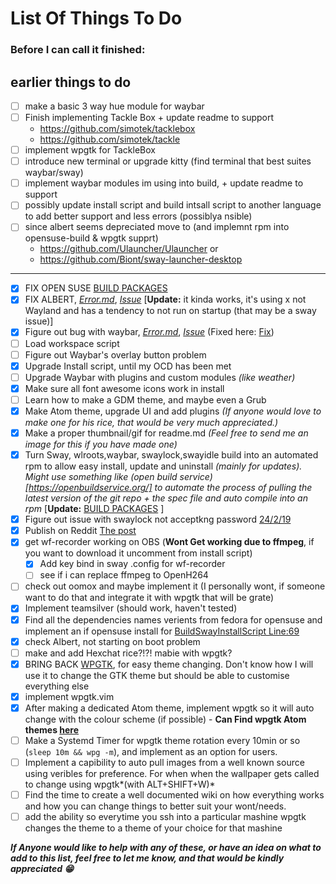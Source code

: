 # List Of Things To Do
### Before I can call it finished:

earlier things to do
--------------------------------------------------------
- [ ] make a basic 3 way hue module for waybar
- [ ] Finish implementing Tackle Box + update readme to support
  - https://github.com/simotek/tacklebox
  - https://github.com/simotek/tackle
- [ ] implement wpgtk for TackleBox
- [ ] introduce new terminal or upgrade kitty (find terminal that best suites waybar/sway)
- [ ] implement waybar modules im using into build, + update readme to support
- [ ] possibly update install script and build intsall script to another language to add better support and less errors (possiblya nsible)
- [ ] since albert seems depreciated move to (and implemnt rpm into opensuse-build & wpgtk supprt)
   - https://github.com/Ulauncher/Ulauncher 
   or  
   - https://github.com/Biont/sway-launcher-desktop 
     
--------------------------------------------------------
- [x] FIX OPEN SUSE [BUILD PACKAGES](https://build.opensuse.org/project/show/home:GeoDerp:redflower)
- [x] FIX ALBERT, [*Error.md*](https://github.com/GeoDerp/Fedora-Sway-WM-Build-/blob/master/AlbertErrors.md), [*Issue*](https://github.com/albertlauncher/albert/issues/768)
[**Update:** it kinda works, it's using x not Wayland and has a tendency to not run on startup (that may be a sway issue)]
- [x] Figure out bug with waybar, [*Error.md*](https://github.com/GeoDerp/Fedora-Sway-WM-Build-/blob/master/WaybarError.md), [*Issue*](https://github.com/Alexays/Waybar/issues/182) (Fixed here: [Fix](https://github.com/Alexays/Waybar/issues/182#issuecomment-486518315))
- [ ] Load workspace script
- [ ] Figure out Waybar's overlay button problem
- [x] Upgrade Install script, until my OCD has been met
- [ ] Upgrade Waybar with plugins and custom modules *(like weather)*
- [x] Make sure all font awesome icons work in install
- [ ] Learn how to make a GDM theme, and maybe even a Grub
- [x] Make Atom theme, upgrade UI and add plugins *(If anyone would love to make one for his rice, that would be very much appreciated.)*
- [x] Make a proper thumbnail/gif for readme.md *(Feel free to send me an image for this if you have made one)*
- [x] Turn Sway, wlroots,waybar, swaylock,swayidle build into an automated rpm to allow easy install, update and uninstall *(mainly for updates).*
*Might use something like (open build service)[https://openbuildservice.org/] to automate the process of pulling the latest version of the git repo + the spec file and auto compile into an rpm*
[**Update:** [BUILD PACKAGES](https://build.opensuse.org/project/show/home:GeoDerp:redflower) ]
- [x] Figure out issue with swaylock not acceptkng password [24/2/19](https://github.com/GeoDerp/Fedora-Sway-WM-Build-/commit/5db0a8b39b4cdc83d8a9ba77414aab04889958c1)
- [x] Publish on Reddit [The post](https://www.reddit.com/r/unixporn/comments/bo4va6/sway_fedora_30_redflower/)
- [x] get wf-recorder  working on OBS (**Wont Get working due to ffmpeg**, if you want to download it uncomment from install script)
  - [x] Add key bind in sway .config for wf-recorder
  - [ ] see if i can replace ffmpeg to OpenH264
- [ ] check out oomox and maybe implement it (I personally wont, if someone want to do that and integrate it with wpgtk that will be grate)
- [x] Implement teamsilver (should work, haven't tested)
- [x] Find all the dependencies names verients from fedora for opensuse and implement an if opensuse install for [BuildSwayInstallScript Line:69]( https://github.com/GeoDerp/SwayWM_Build/blob/8636e9792867fc92c0ad39fa12368cb2b81edab7/BuildSwayInstallScript#L69)
- [x] check Albert, not starting on boot problem
- [ ] make and add Hexchat rice?!?! mabie with wpgtk?
- [x] BRING BACK [WPGTK](https://github.com/deviantfero/wpgtk), for easy theme changing. Don't know how I will use it to change the GTK theme but should be able to customise everything else
- [x] implement wpgtk.vim
- [x] After making a dedicated Atom theme, implement wpgtk so it will auto change with the colour scheme (if possible) - **Can Find wpgtk Atom themes [here](https://github.com/GeoDerp/wpgtk.atom)**
- [ ] Make a Systemd Timer for wpgtk theme rotation every 10min or so (```sleep 10m && wpg -m```), and implement as an option for users.   
- [ ] Implement a capibility to auto pull images from a well known source using veribles for preference. For when when the wallpaper gets called to change using wpgtk*(with ALT+SHIFT+W)*
- [ ] Find the time to create a well documented wiki on how everything works and how you can change things to better suit your wont/needs.
- [ ] add the ability so everytime you ssh into a particular mashine wpgtk changes the theme to a theme of your choice for that mashine

***If Anyone would like to help with any of these, or have an idea on what to add to this list, feel free to let me know, and that would be kindly appreciated :grin:***
